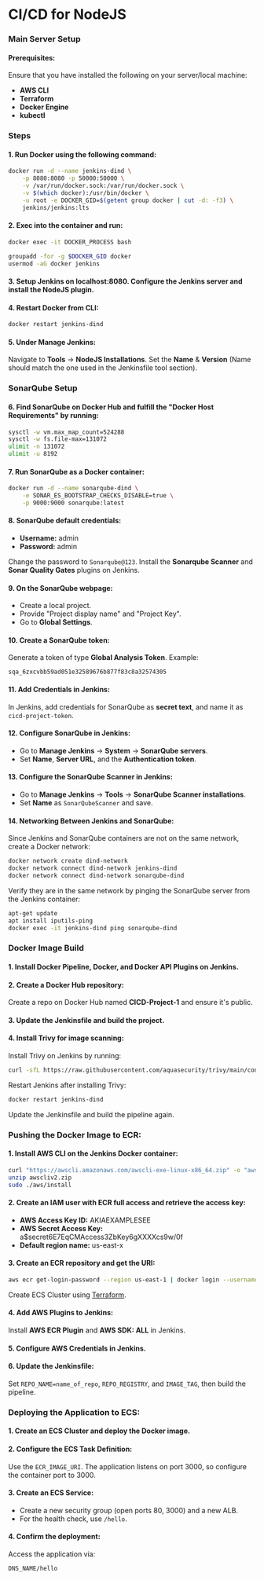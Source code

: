 
# CI/CD for NodeJS

### Main Server Setup

#### Prerequisites:
Ensure that you have installed the following on your server/local machine:
- **AWS CLI**
- **Terraform**
- **Docker Engine**
- **kubectl**

### Steps

#### 1. Run Docker using the following command:
```sh
docker run -d --name jenkins-dind \
    -p 8080:8080 -p 50000:50000 \
    -v /var/run/docker.sock:/var/run/docker.sock \
    -v $(which docker):/usr/bin/docker \
    -u root -e DOCKER_GID=$(getent group docker | cut -d: -f3) \
    jenkins/jenkins:lts
```

#### 2. Exec into the container and run:
```sh
docker exec -it DOCKER_PROCESS bash

groupadd -for -g $DOCKER_GID docker
usermod -aG docker jenkins
```

#### 3. Setup Jenkins on **localhost:8080**. Configure the Jenkins server and install the **NodeJS** plugin.

#### 4. Restart Docker from CLI:
```sh
docker restart jenkins-dind
```

#### 5. Under **Manage Jenkins**:
Navigate to **Tools** → **NodeJS Installations**. Set the **Name** & **Version** (Name should match the one used in the Jenkinsfile tool section).

### SonarQube Setup

#### 6. Find SonarQube on Docker Hub and fulfill the "Docker Host Requirements" by running:
```sh
sysctl -w vm.max_map_count=524288
sysctl -w fs.file-max=131072
ulimit -n 131072
ulimit -u 8192
```

#### 7. Run SonarQube as a Docker container:
```sh
docker run -d --name sonarqube-dind \
    -e SONAR_ES_BOOTSTRAP_CHECKS_DISABLE=true \
    -p 9000:9000 sonarqube:latest
```

#### 8. SonarQube default credentials:
- **Username:** admin
- **Password:** admin

Change the password to `Sonarqube@123`. Install the **Sonarqube Scanner** and **Sonar Quality Gates** plugins on Jenkins.

#### 9. On the SonarQube webpage:
- Create a local project.
- Provide "Project display name" and "Project Key".
- Go to **Global Settings**.

#### 10. Create a SonarQube token:
Generate a token of type **Global Analysis Token**. Example:
```
sqa_6zxcvbb59ad051e32589676b877f83c8a32574305
```

#### 11. Add Credentials in Jenkins:
In Jenkins, add credentials for SonarQube as **secret text**, and name it as `cicd-project-token`.

#### 12. Configure SonarQube in Jenkins:
- Go to **Manage Jenkins** → **System** → **SonarQube servers**.
- Set **Name**, **Server URL**, and the **Authentication token**.

#### 13. Configure the SonarQube Scanner in Jenkins:
- Go to **Manage Jenkins** → **Tools** → **SonarQube Scanner installations**.
- Set **Name** as `SonarQubeScanner` and save.

#### 14. Networking Between Jenkins and SonarQube:
Since Jenkins and SonarQube containers are not on the same network, create a Docker network:
```sh
docker network create dind-network
docker network connect dind-network jenkins-dind
docker network connect dind-network sonarqube-dind
```

Verify they are in the same network by pinging the SonarQube server from the Jenkins container:
```sh
apt-get update
apt install iputils-ping
docker exec -it jenkins-dind ping sonarqube-dind
```

### Docker Image Build

#### 1. Install Docker Pipeline, Docker, and Docker API Plugins on Jenkins.

#### 2. Create a Docker Hub repository:
Create a repo on Docker Hub named **CICD-Project-1** and ensure it's public.

#### 3. Update the Jenkinsfile and build the project.

#### 4. Install Trivy for image scanning:
Install Trivy on Jenkins by running:
```sh
curl -sfL https://raw.githubusercontent.com/aquasecurity/trivy/main/contrib/install.sh | sh -s -- -b /usr/local/bin v0.18.3
```

Restart Jenkins after installing Trivy:
```sh
docker restart jenkins-dind
```

Update the Jenkinsfile and build the pipeline again.

### Pushing the Docker Image to ECR:

#### 1. Install AWS CLI on the Jenkins Docker container:
```sh
curl "https://awscli.amazonaws.com/awscli-exe-linux-x86_64.zip" -o "awscliv2.zip"
unzip awscliv2.zip
sudo ./aws/install
```

#### 2. Create an IAM user with ECR full access and retrieve the access key:
- **AWS Access Key ID:** AKIAEXAMPLESEE
- **AWS Secret Access Key:** a$secret6E7EqCMAccess3ZbKey6gXXXXcs9w/0f
- **Default region name:** us-east-x

#### 3. Create an ECR repository and get the URI:
```sh
aws ecr get-login-password --region us-east-1 | docker login --username AWS --password-stdin ACCOUNT_ID.dkr.ecr.us-east-1.amazonaws.com
```
Create ECS Cluster using [Terraform](https://github.com/pratiksinha-kol/EKS-with-Terraform). 

#### 4. Add AWS Plugins to Jenkins:
Install **AWS ECR Plugin** and **AWS SDK: ALL** in Jenkins.

#### 5. Configure AWS Credentials in Jenkins.

#### 6. Update the Jenkinsfile:
Set `REPO_NAME=name_of_repo`, `REPO_REGISTRY`, and `IMAGE_TAG`, then build the pipeline.

### Deploying the Application to ECS:

#### 1. Create an ECS Cluster and deploy the Docker image.

#### 2. Configure the ECS Task Definition:
Use the `ECR_IMAGE_URI`. The application listens on port 3000, so configure the container port to 3000.

#### 3. Create an ECS Service:
- Create a new security group (open ports 80, 3000) and a new ALB.
- For the health check, use `/hello`.

#### 4. Confirm the deployment:
Access the application via:
```
DNS_NAME/hello
```
